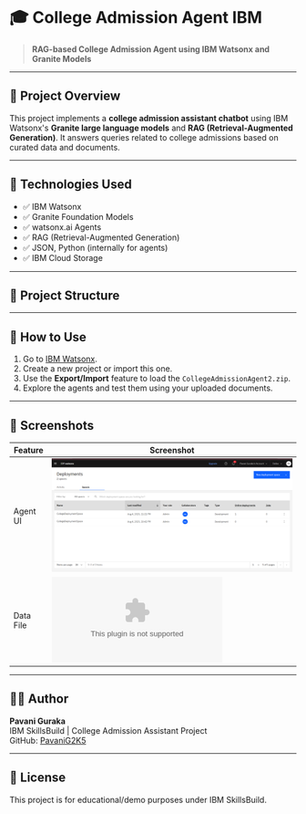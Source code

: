 # 🎓 College Admission Agent IBM

> **RAG-based College Admission Agent using IBM Watsonx and Granite Models**

---

## 📌 Project Overview

This project implements a **college admission assistant chatbot** using IBM Watsonx's **Granite large language models** and **RAG (Retrieval-Augmented Generation)**. It answers queries related to college admissions based on curated data and documents.

---

## 🧠 Technologies Used

- ✅ IBM Watsonx
- ✅ Granite Foundation Models
- ✅ watsonx.ai Agents
- ✅ RAG (Retrieval-Augmented Generation)
- ✅ JSON, Python (internally for agents)
- ✅ IBM Cloud Storage

---

## 📁 Project Structure


---

## 🚀 How to Use

1. Go to [IBM Watsonx](https://dataplatform.cloud.ibm.com/).
2. Create a new project or import this one.
3. Use the **Export/Import** feature to load the `CollegeAdmissionAgent2.zip`.
4. Explore the agents and test them using your uploaded documents.

---

## 📸 Screenshots

| Feature | Screenshot |
|--------|------------|
| Agent UI | ![deploy screenshot](deployyy.png) |
| Data File | ![data](college_admission_info.docx) |

---

## 👩‍💻 Author

**Pavani Guraka**  
IBM SkillsBuild | College Admission Assistant Project  
GitHub: [PavaniG2K5](https://github.com/PavaniG2K5)

---

## 📄 License

This project is for educational/demo purposes under IBM SkillsBuild.
